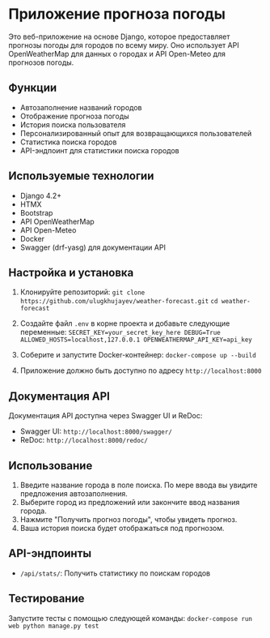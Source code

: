 # Приложение прогноза погоды

Это веб-приложение на основе Django, которое предоставляет прогнозы погоды для городов по всему миру. Оно использует API OpenWeatherMap для данных о городах и API Open-Meteo для прогнозов погоды.

## Функции

- Автозаполнение названий городов
- Отображение прогноза погоды
- История поиска пользователя
- Персонализированный опыт для возвращающихся пользователей
- Статистика поиска городов
- API-эндпоинт для статистики поиска городов

## Используемые технологии

- Django 4.2+
- HTMX
- Bootstrap
- API OpenWeatherMap
- API Open-Meteo
- Docker
- Swagger (drf-yasg) для документации API

## Настройка и установка

1. Клонируйте репозиторий:
   `git clone https://github.com/ulugkhujayev/weather-forecast.git`
   `cd weather-forecast`
2. Создайте файл `.env` в корне проекта и добавьте следующие переменные:
   `SECRET_KEY=your_secret_key_here
DEBUG=True
ALLOWED_HOSTS=localhost,127.0.0.1
OPENWEATHERMAP_API_KEY=api_key`

3. Соберите и запустите Docker-контейнер:
   `docker-compose up --build`

4. Приложение должно быть доступно по адресу `http://localhost:8000`

## Документация API

Документация API доступна через Swagger UI и ReDoc:

- Swagger UI: `http://localhost:8000/swagger/`
- ReDoc: `http://localhost:8000/redoc/`

## Использование

1. Введите название города в поле поиска. По мере ввода вы увидите предложения автозаполнения.
2. Выберите город из предложений или закончите ввод названия города.
3. Нажмите "Получить прогноз погоды", чтобы увидеть прогноз.
4. Ваша история поиска будет отображаться под прогнозом.

## API-эндпоинты

- `/api/stats/`: Получить статистику по поискам городов

## Тестирование

Запустите тесты с помощью следующей команды:
`docker-compose run web python manage.py test`
